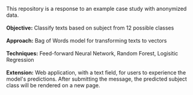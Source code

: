 This repository is a response to an example case study with anonymized data.
<br/><br/>**Objective:** Classify texts based on subject from 12 possible classes
<br/><br/>**Approach:** Bag of Words model for transforming texts to vectors
<br/><br/>**Techniques:** Feed-forward Neural Network, Random Forest, Logisitic Regression
<br/><br/>**Extension:** Web application, with a text field, for users to experience the model's predictions.
After submitting the message, the predicted subject class will be rendered on a new page.
